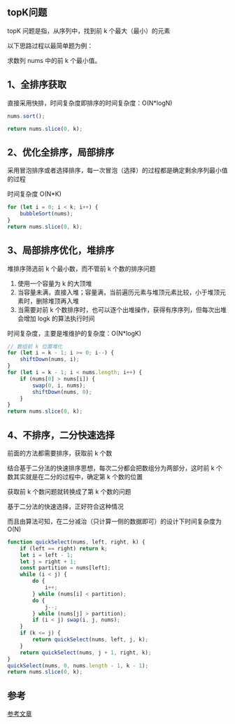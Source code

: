 ## topK问题

topK 问题是指，从序列中，找到前 k 个最大（最小）的元素

以下思路过程以最简单题为例：

求数列 nums 中的前 k 个最小值。

## 1、全排序获取

直接采用快排，时间复杂度即排序的时间复杂度：O(N\*logN)

```js
nums.sort();

return nums.slice(0, k);
```

## 2、优化全排序，局部排序

采用冒泡排序或者选择排序，每一次冒泡（选择）的过程都是确定剩余序列最小值的过程

时间复杂度 O(N\*K)

```js
for (let i = 0; i < k; i++) {
	bubbleSort(nums);
}
return nums.slice(0, k);
```

## 3、局部排序优化，堆排序

堆排序筛选前 k 个最小数，而不管前 k 个数的排序问题

1. 使用一个容量为 k 的大顶堆
2. 当容量未满，直接入堆；容量满，当前遍历元素与堆顶元素比较，小于堆顶元素时，删除堆顶再入堆
3. 当需要对前 k 个数排序时，也可以逐个出堆操作，获得有序序列，但每次出堆会增加 logk 的算法执行时间

时间复杂度，主要是堆维护的复杂度：O(N\*logK)

```js
// 数组前 k 位置堆化
for (let i = k - 1; i >= 0; i--) {
	shiftDown(nums, i);
}
for (let i = k - 1; i < nums.length; i++) {
	if (nums[0] > nums[i]) {
		swap(0, i, nums);
		shiftDown(nums, 0);
	}
}
return nums.slice(0, k);
```

## 4、不排序，二分快速选择

前面的方法都需要排序，获取前 k 个数

结合基于二分法的快速排序思想，每次二分都会把数组分为两部分，这时前 k 个数其实就是在二分的过程中，确定第 k 个数的位置

获取前 k 个数问题就转换成了第 k 个数的问题

基于二分法的快速选择，正好符合这种情况

而且由算法可知，在二分减治（只计算一侧的数据即可）的设计下时间复杂度为 O(N)

```js
function quickSelect(nums, left, right, k) {
	if (left == right) return k;
	let i = left - 1;
	let j = right + 1;
	const partition = nums[left];
	while (i < j) {
		do {
			i++;
		} while (nums[i] < partition);
		do {
			j--;
		} while (nums[j] > partition);
		if (i < j) swap(i, j, nums);
	}
	if (k <= j) {
		return quickSelect(nums, left, j, k);
	}
	return quickSelect(nums, j + 1, right, k);
}
quickSelect(nums, 0, nums.length - 1, k - 1);
return nums.slice(0, k);
```

## 参考

[参考文章](https://zhuanlan.zhihu.com/p/76734219)
